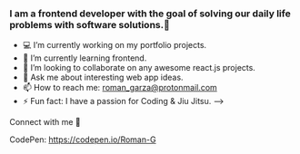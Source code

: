 ### I am a frontend developer with the goal of solving our daily life problems with software solutions.👋


- 💻 I’m currently working on my portfolio projects.
- 📘 I’m currently learning frontend.
- 🤝 I’m looking to collaborate on any awesome react.js projects.
- 💬 Ask me about interesting web app ideas.
- 📫 How to reach me: roman_garza@protonmail.com
- ⚡ Fun fact: I have a passion for Coding & Jiu Jitsu. 
-->


Connect with me 🤝

CodePen: https://codepen.io/Roman-G
